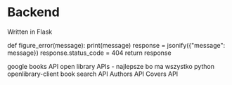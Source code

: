 # Backend
Written in Flask


def figure_error(message):
    print(message)
    response = jsonify({"message": message})
    response.status_code = 404
    return response



google books API
open library APIs - najlepsze bo ma wszystko
python openlibrary-client
book search API
Authors API
Covers API
